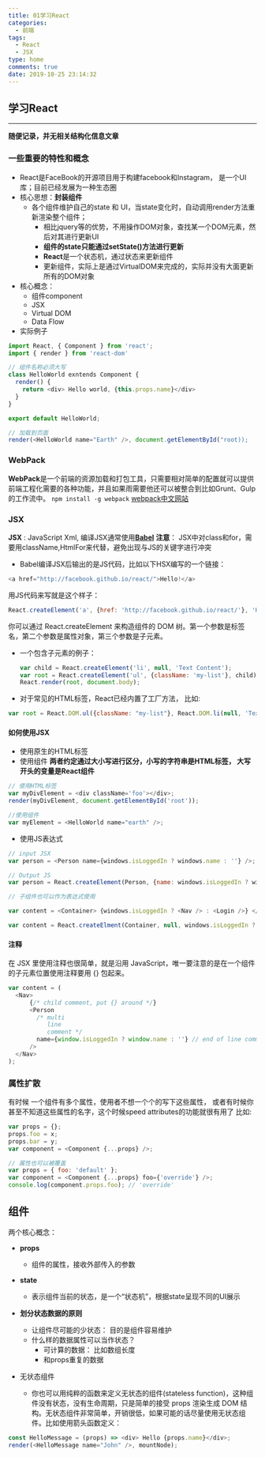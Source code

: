 ```yaml
---
title: 01学习React
categories:
  - 前端
tags:
  - React
  - JSX
type: home
comments: true
date: 2019-10-25 23:14:32
---
```


## 学习React
---
**随便记录，并无相关结构化信息文章**

### 一些重要的特性和概念
- React是FaceBook的开源项目用于构建facebook和Instagram， 是一个UI库；目前已经发展为一种生态圈
- 核心思想：**封装组件**
  - 各个组件维护自己的state 和 UI，当state变化时，自动调用render方法重新渲染整个组件；
    - 相比jquery等的优势，不用操作DOM对象，查找某一个DOM元素，然后对其进行更新UI
    - **组件的state只能通过setState()方法进行更新**
    - **React**是一个状态机，通过状态来更新组件
    - 更新组件，实际上是通过VirtualDOM来完成的，实际并没有大面更新所有的DOM对象
- 核心概念：
  - 组件component
  - JSX
  - Virtual DOM
  - Data Flow
- 实际例子
```js
import React, { Component } from 'react';
import { render } from 'react-dom'

// 组件名称必须大写
class HelloWorld exntends Component {
  render() {
    return <div> Hello world, {this.props.name}</div>
  }
}

export default HelloWorld;

// 加载到页面
render(<HelloWorld name="Earth" />, document.getElementById("root));
```  

### WebPack
**WebPack**是一个前端的资源加载和打包工具，只需要相对简单的配置就可以提供前端工程化需要的各种功能，并且如果雨需要他还可以被整合到比如Grunt、Gulp的工作流中。
`npm install -g webpack`
[webpack中文网站](https://www.webpackjs.com)

### JSX
**JSX** : JavaScript Xml, 编译JSX通常使用[**Babel**](https://www.babeljs.cn/)
**注意**： JSX中对class和for，需要用className,HtmlFor来代替，避免出现与JS的关键字进行冲突
- Babel编译JSX后输出的是JS代码，比如以下HSX编写的一个链接：
```js
<a href="http://facebook.github.io/react/">Hello!</a>
```
用JS代码来写就是这个样子：
```js
React.createElement('a', {href: 'http://facebook.github.io/react/'}, 'Hello!');
```
你可以通过 React.createElement 来构造组件的 DOM 树。第一个参数是标签名，第二个参数是属性对象，第三个参数是子元素。
- 一个包含子元素的例子：
  ```js
  var child = React.createElement('li', null, 'Text Content');
  var root = React.createElement('ul', {className: 'my-list'}, child);
  React.render(root, document.body);
  ```
- 对于常见的HTML标签，React已经内置了工厂方法， 比如:
```js
var root = React.DOM.ul({className: "my-list"}, React.DOM.li(null, 'Text Content'));
```

#### 如何使用JSX
- 使用原生的HTML标签
- 使用组件
**两者约定通过大小写进行区分，小写的字符串是HTML标签， 大写开头的变量是React组件**

```js
// 使用HTML标签
var myDivElement = <div className='foo'></div>;
render(myDivElement, document.getElementById('root'));

//使用组件
var myElement = <HelloWorld name="earth" />;
```
- 使用JS表达式
```js
// input JSX
var person = <Person name={windows.isLoggedIn ? windows.name : ''} />;

// Output JS
var person = React.createElement(Person, {name: windows.isLoggedIn ? windows.name : ""});

// 子组件也可以作为表达式使用

var content = <Container> {windows.isLoggedIn ? <Nav /> : <Login />} </Container>;

var content = React.createElment(Container, null, windows.isLoggedIn ? <Nav /> : <Login />);
```

#### 注释
在 JSX 里使用注释也很简单，就是沿用 JavaScript，唯一要注意的是在一个组件的子元素位置使用注释要用 {} 包起来。
```js
var content = (
  <Nav>
      {/* child comment, put {} around */}
      <Person
        /* multi
           line
           comment */
        name={window.isLoggedIn ? window.name : ''} // end of line comment
      />
  </Nav>
);
```

### 属性扩散
有时候 一个组件有多个属性，使用者不想一个个的写下这些属性， 或者有时候你甚至不知道这些属性的名字，这个时候speed attributes的功能就很有用了
比如:
```js
var props = {};
props.foo = x;
props.bar = y;
var component = <Component {...props} />;

// 属性也可以被覆盖
var props = { foo: 'default' };
var component = <Component {...props} foo={'override'} />;
console.log(component.props.foo); // 'override'
```

## 组件
两个核心概念：
- **props**
  - 组件的属性，接收外部传入的参数
- **state**
  - 表示组件当前的状态，是一个“状态机”，根据state呈现不同的UI展示

- **划分状态数据的原则**
  - 让组件尽可能的少状态： 目的是组件容易维护
  - 什么样的数据属性可以当作状态？
    - 可计算的数据： 比如数组长度
    - 和props重复的数据

- 无状态组件
  - 你也可以用纯粹的函数来定义无状态的组件(stateless function)，这种组件没有状态，没有生命周期，只是简单的接受 props 渲染生成 DOM 结构。无状态组件非常简单，开销很低，如果可能的话尽量使用无状态组件。比如使用箭头函数定义：

```js
const HelloMessage = (props) => <div> Hello {props.name}</div>;
render(<HelloMessage name="John" />, mountNode);
```




